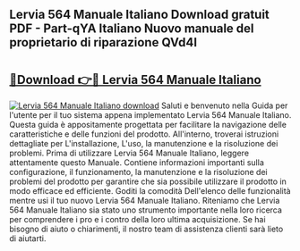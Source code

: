 ## Lervia 564 Manuale Italiano Download gratuit PDF - Part-qYA Italiano Nuovo manuale del proprietario di riparazione QVd4I

# <h2><a href="http://dfgi6v.blite.top/?on=Lervia+564+Manuale+Italiano">🔗Download 👉🔴 Lervia 564 Manuale Italiano</a></h2>

[![Lervia 564 Manuale Italiano download](https://i.imgur.com/lujVjoI.png)](http://dfgi6v.blite.top/?on=Lervia+564+Manuale+Italiano)
Saluti e benvenuto nella Guida per l'utente per il tuo sistema appena implementato Lervia 564 Manuale Italiano. Questa guida è appositamente progettata per facilitare la navigazione delle caratteristiche e delle funzioni del prodotto. All'interno, troverai istruzioni dettagliate per L'installazione, L'uso, la manutenzione e la risoluzione dei problemi. Prima di utilizzare Lervia 564 Manuale Italiano, leggere attentamente questo Manuale. Contiene informazioni importanti sulla configurazione, il funzionamento, la manutenzione e la risoluzione dei problemi del prodotto per garantire che sia possibile utilizzare il prodotto in modo efficace ed efficiente. Goditi la comodità Dell'elenco delle funzionalità mentre usi il tuo nuovo Lervia 564 Manuale Italiano. Riteniamo che Lervia 564 Manuale Italiano sia stato uno strumento importante nella loro ricerca per comprendere i pro e i contro della loro ultima acquisizione. Se hai bisogno di aiuto o chiarimenti, il nostro team di assistenza clienti sarà lieto di aiutarti.
